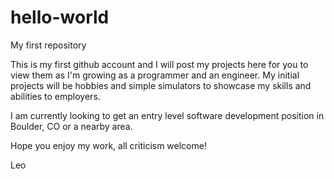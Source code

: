 # hello-world
My first repository

This is my first github account and I will post my projects here for you to view them as I'm growing as a programmer 
and an engineer. My initial projects will be hobbies and simple simulators to showcase my skills and abilities to 
employers. 

I am currently looking to get an entry level software development position in Boulder, CO or a nearby area.

Hope you enjoy my work, all criticism welcome!

Leo
 
